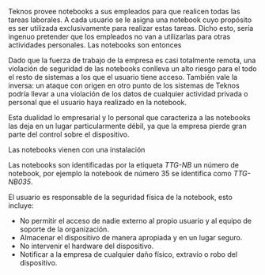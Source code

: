 Teknos provee notebooks a sus empleados para que realicen todas las tareas laborales. A cada usuario se le asigna una notebook cuyo propósito es ser utilizada exclusivamente para realizar estas tareas. Dicho esto, sería ingenuo pretender que los empleados no van a utilizarlas para otras actividades personales. Las notebooks son entonces 

Dado que la fuerza de trabajo de la empresa es casi totalmente remota, una violación de seguridad de las notebooks conlleva un alto riesgo para el todo el resto de sistemas a los que el usuario tiene acceso. También vale la inversa: un ataque con origen en otro punto de los sistemas de Teknos podría llevar a una violación de los datos de cualquier actividad privada o personal que el usuario haya realizado en la notebook.

Esta dualidad lo empresarial y lo personal que caracteriza a las notebooks las deja en un lugar particularmente débil, ya que la empresa pierde gran parte del control sobre el dispositivo.

Las notebooks vienen con una instalación 

Las notebooks son identificadas por la etiqueta *TTG-NB* un número de notebook, por ejemplo la notebook de número 35 se identifica como *TTG-NB035*. 

El usuario es responsable de la seguridad física de la notebook, esto incluye:
- No permitir el acceso de nadie externo al propio usuario y al equipo de soporte de la organización.
- Almacenar el dispositivo de manera apropiada y en un lugar seguro.
- No intervenir el hardware del dispositivo.
- Notificar a la empresa de cualquier daño físico, extravío o robo del dispositivo. 
